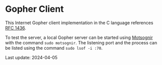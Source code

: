 # Gopher Client

This Internet Gopher client implementation in the C language references [RFC
1436](https://www.rfc-editor.org/rfc/rfc1436).

To test the server, a local Gopher server can be started using
[Motsognir](https://github.com/unisx/motsognir) with the command
`sudo motsognir`. The listening port and the process can be listed using the
command `sudo lsof -i :70`.

Last update: 2024-04-05

